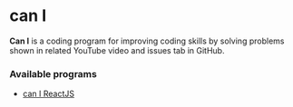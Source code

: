 # can I
**Can I** is a coding program for improving coding skills by solving problems shown in related YouTube video and issues tab in GitHub.


### Available programs
- [can I ReactJS](https://github.com/Nechir-89/can-i-react)
